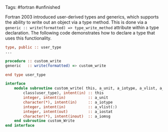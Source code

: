 Tags: #fortran #unfinished 

Fortran 2003 introduced user-derived types and generics, which supports the ability to write out an object via a type method.  This is done via a `generic :: write(formatted) => type_write_method` attribute within a type declaration.  The following code demonstrates how to declare a type that uses this functionality.

```fortran
type, public :: user_type
...

procedure :: custom_write
generic   :: write(formatted) => custom_write

end type user_type

interface
    module subroutine custom_write( this, a_unit, a_iotype, a_vlist, a_iostat, a_iomsg )
        class(user_type), intent(in) :: this
        integer, intent(in)          :: a_unit
        character(*), intent(in)     :: a_iotype
        integer, intent(in)          :: a_vlist(:)
        integer, intent(out)         :: a_iostat
        character(*), intent(inout)  :: a_iomsg
    end subroutine custom_Write
end interface
```